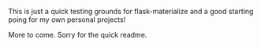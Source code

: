 This is just a quick testing grounds for flask-materialize and a good starting poing for my own personal projects!   


More to come. Sorry for the quick readme.
